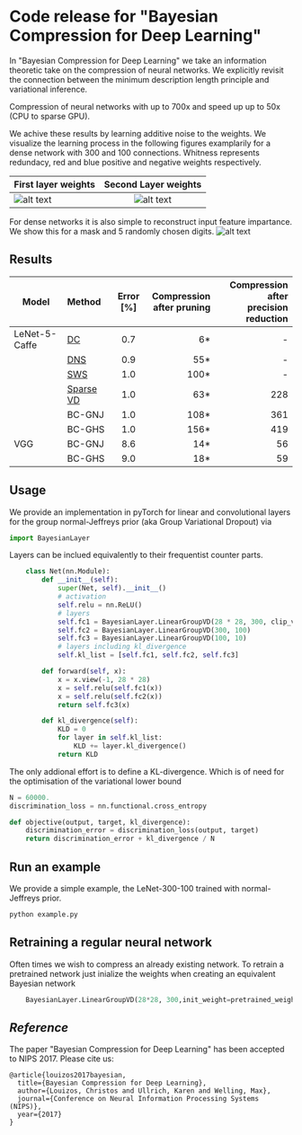 # Code release for "Bayesian Compression for Deep Learning"


In "Bayesian Compression for Deep Learning" we take an information theoretic take on the compression of neural networks. We explicitly revisit the connection between the minimum description length principle and variational inference.

Compression of neural networks with up to 700x and speed up up to 50x (CPU to sparse GPU).

We achive these results by learning additive noise to the weights. We visualize the learning process in the following figures examplarily for a dense network with 300 and 100 connections. Whitness represents redundacy, red and blue positive and negative weights respectively.

|First layer weights |Second Layer weights|
| :------ |:------: |
|![alt text](./figures/weight0_e.gif "First layer weights")|![alt text](./figures/weight1_e.gif "Second Layer weights")|

For dense networks it is also simple to reconstruct input feature impartance. We show this for a mask and 5 randomly chosen digits.
![alt text](./figures/pixel.gif "Pixel importance")


## Results


| Model             | Method | Error [%] | Compression <br/>after pruning | Compression after <br/> precision reduction |
| ------            | :------ |:------: | ------: |------: |
|LeNet-5-Caffe      |[DC](https://arxiv.org/abs/1510.00149)   |   0.7 |    6*    |  -|
|                   |[DNS](https://arxiv.org/abs/1608.04493)    |   0.9 |    55*    |  -|
|                   |[SWS](https://arxiv.org/abs/1702.04008)     |   1.0 |    100*    |  -|
|                   |[Sparse VD](https://arxiv.org/pdf/1701.05369.pdf) |   1.0 |    63*    |  228|
|                   |BC-GNJ  |   1.0 |    108*    |  361|
|                   |BC-GHS  |   1.0 |    156*    |  419|
|  VGG              |BC-GNJ  |   8.6 |    14*    |  56|
|                   |BC-GHS  |   9.0 |    18*    |  59|

## Usage
We provide an implementation in pyTorch for linear and convolutional layers for the group normal-Jeffreys prior (aka Group Variational Dropout) via
```python
import BayesianLayer
```
Layers can be inclued equivalently to their frequentist counter parts.
```python
    class Net(nn.Module):
        def __init__(self):
            super(Net, self).__init__()
            # activation
            self.relu = nn.ReLU()
            # layers
            self.fc1 = BayesianLayer.LinearGroupVD(28 * 28, 300, clip_var=0.04)
            self.fc2 = BayesianLayer.LinearGroupVD(300, 100)
            self.fc3 = BayesianLayer.LinearGroupVD(100, 10)
            # layers including kl_divergence
            self.kl_list = [self.fc1, self.fc2, self.fc3]

        def forward(self, x):
            x = x.view(-1, 28 * 28)
            x = self.relu(self.fc1(x))
            x = self.relu(self.fc2(x))
            return self.fc3(x)

        def kl_divergence(self):
            KLD = 0
            for layer in self.kl_list:
                KLD += layer.kl_divergence()
            return KLD
```
The only addional effort is to define a KL-divergence. Which is of need for the optimisation of the variational lower bound
```python
N = 60000.
discrimination_loss = nn.functional.cross_entropy

def objective(output, target, kl_divergence):
    discrimination_error = discrimination_loss(output, target)
    return discrimination_error + kl_divergence / N
```
## Run an example
We provide a simple example, the LeNet-300-100 trained with normal-Jeffreys prior.
```sh
python example.py
```

## Retraining a regular neural network
Often times we wish to compress an already existing network. To retrain a pretrained network just inialize the weights when creating an equivalent Bayesian network
```python
    BayesianLayer.LinearGroupVD(28*28, 300,init_weight=pretrained_weight, init_bias=pretrained_bias)
```
## *Reference*
The paper "Bayesian Compression for Deep Learning" has been accepted to NIPS 2017. Please cite us:

    @article{louizos2017bayesian,
      title={Bayesian Compression for Deep Learning},
      author={Louizos, Christos and Ullrich, Karen and Welling, Max},
      journal={Conference on Neural Information Processing Systems (NIPS)},
      year={2017}
    }